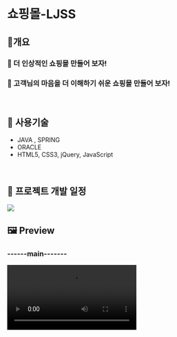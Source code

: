 <h1>쇼핑몰-LJSS </h1>
<h2>🥇개요</h2>
<h3>🎯 더 인상적인 쇼핑몰 만들어 보자!</h3>
<h3>🎯 고객님의 마음을 더 이해하기 쉬운 쇼핑몰 만들어 보자!</h3>
<br>

<h2>🚀 사용기술</h2>
<ul>
  <li> JAVA , SPRING</li>
  <li>ORACLE</li>
  <li>HTML5, CSS3, jQuery, JavaScript</li>
</ul>
<br>

<h2>📆 프로젝트 개발 일정 </h2>
<img src="https://github.com/sxw77435/MiniProject_LJSS/assets/149069669/14cac325-126c-46e6-a2df-c5c4df70134c">

<h2>🖼 Preview </h2>
<h3>------main-------</h3>
<video src="https://github.com/sxw77435/MiniProject_LJSS/assets/149069669/a011f512-a81a-43f6-a91c-a27ebb47e851">

<h3>------회원가입/로그인-----=</h3>
<video src="https://github.com/sxw77435/MiniProject_LJSS/assets/149069669/452d7b7c-936d-420b-b394-746fc12cd0b2">
